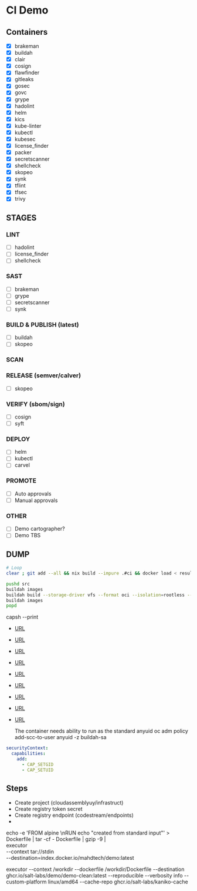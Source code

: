 # CI Demo

## Containers

- [x] brakeman
- [x] buildah
- [x] clair
- [x] cosign
- [x] flawfinder
- [x] gitleaks
- [x] gosec
- [x] govc
- [x] grype
- [x] hadolint
- [x] helm
- [x] kics
- [x] kube-linter
- [x] kubectl
- [x] kubesec
- [x] license_finder
- [x] packer
- [x] secretscanner
- [x] shellcheck
- [x] skopeo
- [x] synk
- [x] tflint
- [x] tfsec
- [x] trivy

## STAGES

### LINT

- [ ] hadolint
- [ ] license_finder
- [ ] shellcheck

### SAST

- [ ] brakeman
- [ ] grype
- [ ] secretscanner
- [ ] synk

### BUILD & PUBLISH (latest)

- [ ] buildah
- [ ] skopeo

### SCAN

### RELEASE (semver/calver)

- [ ] skopeo

### VERIFY (sbom/sign)

- [ ] cosign
- [ ] syft

### DEPLOY

- [ ] helm
- [ ] kubectl
- [ ] carvel

### PROMOTE

- [ ] Auto approvals
- [ ] Manual approvals

### OTHER

- [ ] Demo cartographer?
- [ ] Demo TBS

## DUMP

```bash
# Loop
clear ; git add --all && nix build --impure .#ci && docker load < result && docker run --name temp --rm --entrypoint /bin/bash -it --volume $SRC:/workdir/src ci:latest

pushd src
buildah images
buildah build --storage-driver vfs --format oci --isolation=rootless --squash --tag ci:latest --userns=auto --uts=container --file Dockerfile
buildah images
popd
```

capsh --print

- [URL](https://github.com/containers/buildah/blob/main/docs/tutorials/05-openshift-rootless-build.md)
- [URL](https://github.com/ES-Nix/podman-rootless/issues/2)
- [URL](https://github.com/ES-Nix/podman-rootless)
- [URL](https://docs-bigbang.dso.mil/1.41.0/packages/gitlab-runner/docs/rootless-podman/)
- [URL](https://stackoverflow.com/questions/75239810/podman-rootless-no-privileged-in-openshift)
- [URL](https://developers.redhat.com/blog/2019/08/14/best-practices-for-running-buildah-in-a-container)
- [URL](https://github.com/containers/buildah/issues/4049)
- [URL](https://gitlab.com/gitlab-org/gitlab/-/blob/master/lib/gitlab/ci/templates/Go.gitlab-ci.yml)
- [URL](https://github.com/containers/podman/blob/main/docs/tutorials/rootless_tutorial.md)

  The container needs ability to run as the standard anyuid
  oc adm policy add-scc-to-user anyuid -z buildah-sa

```yaml
securityContext:
  capabilities:
    add:
      - CAP_SETGID
      - CAP_SETUID
```

## Steps

- Create project (cloudassemblyuy/infrastruct)
- Create registry token secret
- Create registry endpoint (codestream/endpoints)
-

echo -e 'FROM alpine \nRUN echo "created from standard input"' > Dockerfile | tar -cf - Dockerfile | gzip -9 | \
 executor \
 --context tar://stdin \
 --destination=index.docker.io/mahdtech/demo:latest

executor --context /workdir --dockerfile /workdir/Dockerfile --destination ghcr.io/salt-labs/demo/demo-clean:latest --reproducible --verbosity info --custom-platform linux/amd64 --cache-repo ghcr.io/salt-labs/kaniko-cache
